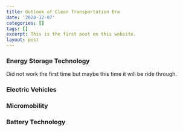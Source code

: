 ```yaml
---
title: Outlook of Clean Transportation Era
date: '2020-12-07'
categories: []
tags: []
excerpt: This is the first post on this website.
layout: post
---
```

### Energy Storage Technology
Did not work the first time but maybe this time it will be ride through.

### Electric Vehicles


### Micromobility


### Battery Technology